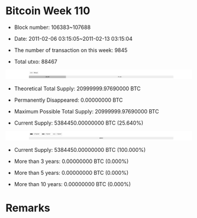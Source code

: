 # Bitcoin Week 110

- Block number: 106383~107688

- Date: 2011-02-06 03:15:05~2011-02-13 03:15:04

- The number of transaction on this week: 9845

- Total utxo: 88467

![](../images/mined_week110.png)

- Theoretical Total Supply: 20999999.97690000 BTC

- Permanently Disappeared: 0.00000000 BTC

- Maximum Possible Total Supply: 20999999.97690000 BTC

- Current Supply: 5384450.00000000 BTC (25.640%)

![](../images/year_week110.png)


- Current Supply: 5384450.00000000 BTC (100.000%)

- More than 3 years: 0.00000000 BTC (0.000%)

- More than 5 years: 0.00000000 BTC (0.000%)

- More than 10 years: 0.00000000 BTC (0.000%)

# Remarks

